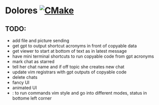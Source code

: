 # Dolores [![CMake](https://img.shields.io/github/actions/workflow/status/kiddersmxj/dolores/cmake.yml?style=for-the-badge)](https://github.com/kiddersmxj/dolores/actions/workflows/cmake.yml)

## TODO:
- add file and picture sending
- get gpt to output shortcut acronyms in front of copyable data
- get viewer to start at bottom of text as in latest message
- have mini terminal shortcuts to run copyable code from gpt acronyms
- mark chat as starred
- tell her chat name and if off topic she creates new chat
- update vim registrars with gpt outputs of copyable code
- delete chats
- fancy UI
- animated UI
- : to run commands vim style and go into different modes, status in bottome left corner
